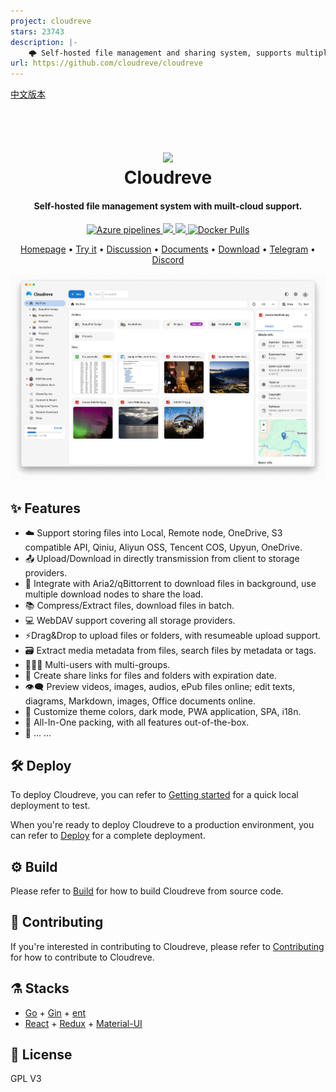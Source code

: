```yaml
---
project: cloudreve
stars: 23743
description: |-
    🌩 Self-hosted file management and sharing system, supports multiple storage providers
url: https://github.com/cloudreve/cloudreve
---
```


[中文版本](https://github.com/cloudreve/Cloudreve/blob/master/README_zh-CN.md)

<h1 align="center">
  <br>
  <a href="https://cloudreve.org/" alt="logo" ><img src="https://raw.githubusercontent.com/cloudreve/frontend/master/public/static/img/logo192.png" width="150"/></a>
  <br>
  Cloudreve
  <br>
</h1>
<h4 align="center">Self-hosted file management system with muilt-cloud support.</h4>

<p align="center">
  <a href="https://dev.azure.com/abslantliu/Cloudreve/_build?definitionId=6">
    <img src="https://dev.azure.com/abslantliu/Cloudreve/_apis/build/status%2Fcloudreve.Cloudreve?branchName=refs%2Fpull%2F2481%2Fmerge"
         alt="Azure pipelines">
  </a>
  <a href="https://github.com/cloudreve/Cloudreve/releases">
    <img src="https://img.shields.io/github/v/release/cloudreve/Cloudreve?include_prereleases" />
  </a>
  <a href="https://hub.docker.com/r/cloudreve/cloudreve">
     <img src="https://img.shields.io/docker/image-size/cloudreve/cloudreve"/>
  </a>
  <a href="https://hub.docker.com/r/cloudreve/cloudreve">
  <img alt="Docker Pulls" src="https://img.shields.io/docker/pulls/cloudreve/cloudreve" />
  </a>
</p>
<p align="center">
  <a href="https://cloudreve.org">Homepage</a> •
  <a href="https://demo.cloudreve.org">Try it</a> •
  <a href="https://github.com/cloudreve/cloudreve/discussions">Discussion</a> •
  <a href="https://docs.cloudreve.org">Documents</a> •
  <a href="https://github.com/cloudreve/Cloudreve/releases">Download</a> •
  <a href="https://t.me/cloudreve_official">Telegram</a> •
  <a href="https://discord.com/invite/WTpMFpZT76">Discord</a>
</p>

![Screenshot](https://raw.githubusercontent.com/cloudreve/docs/master/images/homepage.png)

## :sparkles: Features

- :cloud: Support storing files into Local, Remote node, OneDrive, S3 compatible API, Qiniu, Aliyun OSS, Tencent COS, Upyun, OneDrive.
- :outbox_tray: Upload/Download in directly transmission from client to storage providers.
- 💾 Integrate with Aria2/qBittorrent to download files in background, use multiple download nodes to share the load.
- 📚 Compress/Extract files, download files in batch.
- 💻 WebDAV support covering all storage providers.
- :zap:Drag&Drop to upload files or folders, with resumeable upload support.
- :card_file_box: Extract media metadata from files, search files by metadata or tags.
- :family_woman_girl_boy: Multi-users with multi-groups.
- :link: Create share links for files and folders with expiration date.
- :eye_speech_bubble: Preview videos, images, audios, ePub files online; edit texts, diagrams, Markdown, images, Office documents online.
- :art: Customize theme colors, dark mode, PWA application, SPA, i18n.
- :rocket: All-In-One packing, with all features out-of-the-box.
- 🌈 ... ...

## :hammer_and_wrench: Deploy

To deploy Cloudreve, you can refer to [Getting started](https://docs.cloudreve.org/overview/quickstart) for a quick local deployment to test.

When you're ready to deploy Cloudreve to a production environment, you can refer to [Deploy](https://docs.cloudreve.org/overview/deploy/) for a complete deployment.

## :gear: Build

Please refer to [Build](https://docs.cloudreve.org/overview/build/) for how to build Cloudreve from source code.

## :rocket: Contributing

If you're interested in contributing to Cloudreve, please refer to [Contributing](https://docs.cloudreve.org/api/contributing/) for how to contribute to Cloudreve.

## :alembic: Stacks

- [Go](https://golang.org/) + [Gin](https://github.com/gin-gonic/gin) + [ent](https://github.com/ent/ent)
- [React](https://github.com/facebook/react) + [Redux](https://github.com/reduxjs/redux) + [Material-UI](https://github.com/mui-org/material-ui)

## :scroll: License

GPL V3

